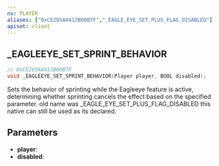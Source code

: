 ```yaml
---
ns: PLAYER
aliases: ["0xCE285A4413B00B7F","_EAGLE_EYE_SET_PLUS_FLAG_DISABLED"]
apiset: client
---
```

## _EAGLEEYE_SET_SPRINT_BEHAVIOR

```c
// 0xCE285A4413B00B7F
void _EAGLEEYE_SET_SPRINT_BEHAVIOR(Player player, BOOL disabled);
```

Sets the behavior of sprinting while the Eagleeye feature is active, determining whether sprinting cancels the effect based on the specified parameter.
 old name was _EAGLE_EYE_SET_PLUS_FLAG_DISABLED this native can still be used as its declared.

## Parameters
* **player**:
* **disabled**: